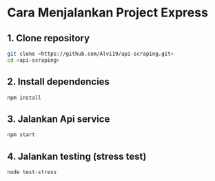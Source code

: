 # Cara Menjalankan Project Express

## 1. Clone repository
```bash
git clone <https://github.com/Alvi19/api-scraping.git>
cd <api-scraping>
```

## 2. Install dependencies
```bash
npm install
```
## 3. Jalankan Api service
```bash
npm start
```

## 4. Jalankan testing (stress test)
```bash
node test-stress
```
